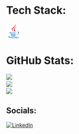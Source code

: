 # Tech Stack:
<p align="left"> <a href="https://www.java.com" target="_blank" rel="noreferrer"> <img src="https://raw.githubusercontent.com/devicons/devicon/master/icons/java/java-original.svg" alt="java" width="40" height="40"/> </a> </p>

# GitHub Stats:
![](https://github-readme-stats.vercel.app/api?username=TejasNarkhede&theme=github_dark_dimmed&hide_border=false&include_all_commits=false&count_private=false)<br/>
![](https://github-readme-streak-stats.herokuapp.com/?user=TejasNarkhede&theme=github_dark_dimmed&hide_border=false)<br/>
![](https://github-readme-stats.vercel.app/api/top-langs/?username=TejasNarkhede&theme=github_dark_dimmed&hide_border=false&include_all_commits=false&count_private=false&layout=compact)

## Socials:
[![LinkedIn](https://img.shields.io/badge/LinkedIn-%230077B5.svg?logo=linkedin&logoColor=white)](https://linkedin.com/in/www.linkedin.com/in/tejas-narkhede-853609273) 
<!-- [![](https://visitcount.itsvg.in/api?id=TejasNarkhede&icon=6&color=0)](https://visitcount.itsvg.in) -->


<!-- Proudly created with GPRM ( https://gprm.itsvg.in ) -->

